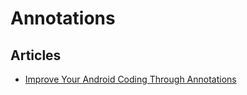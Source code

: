 # Annotations



## Articles

* [Improve Your Android Coding Through Annotations](https://blog.mindorks.com/improve-your-android-coding-through-annotations-26b3273c137a)

